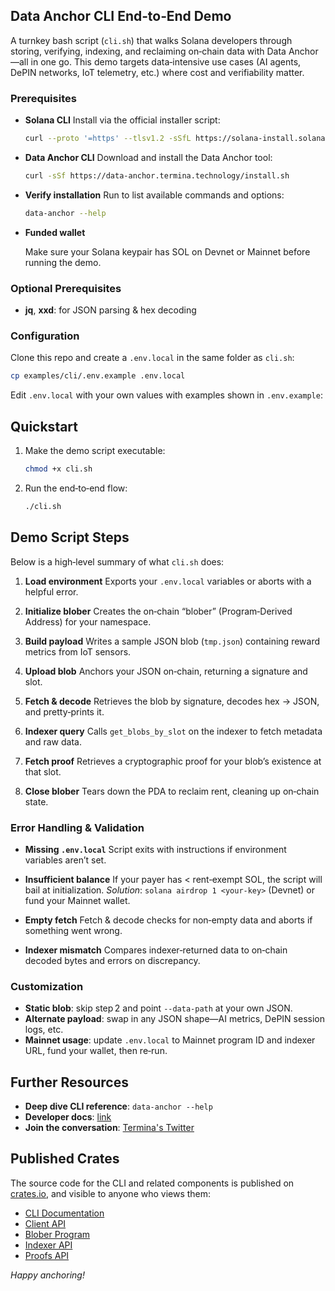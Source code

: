 ## Data Anchor CLI End‑to‑End Demo

A turnkey bash script (`cli.sh`) that walks Solana developers through storing, verifying, indexing, and reclaiming on‑chain data with Data Anchor—all in one go. This demo targets data‑intensive use cases (AI agents, DePIN networks, IoT telemetry, etc.) where cost and verifiability matter.


### Prerequisites

* **Solana CLI**
  Install via the official installer script:

  ```bash
  curl --proto '=https' --tlsv1.2 -sSfL https://solana-install.solana.workers.dev | bash
  ```

* **Data Anchor CLI**
  Download and install the Data Anchor tool:

  ```bash
  curl -sSf https://data-anchor.termina.technology/install.sh
  ```
* **Verify installation**
  Run to list available commands and options:

  ```bash
  data-anchor --help
  ```
* **Funded wallet**
  
  Make sure your Solana keypair has SOL on Devnet or Mainnet before running the demo.


### Optional Prerequisites

* **jq**, **xxd**: for JSON parsing & hex decoding

### Configuration

Clone this repo and create a `.env.local` in the same folder as `cli.sh`:

```bash
cp examples/cli/.env.example .env.local
```

Edit `.env.local` with your own values with examples shown in `.env.example`:


## Quickstart

1. Make the demo script executable:

   ```bash
   chmod +x cli.sh
   ```
2. Run the end‑to‑end flow:

   ```bash
   ./cli.sh
   ```

## Demo Script Steps

Below is a high‑level summary of what `cli.sh` does:

1. **Load environment**
   Exports your `.env.local` variables or aborts with a helpful error.

2. **Initialize blober**
   Creates the on‑chain “blober” (Program‑Derived Address) for your namespace.

3. **Build payload**
   Writes a sample JSON blob (`tmp.json`) containing reward metrics from IoT sensors.

4. **Upload blob**
   Anchors your JSON on‑chain, returning a signature and slot.

5. **Fetch & decode**
   Retrieves the blob by signature, decodes hex → JSON, and pretty‑prints it.

6. **Indexer query**
   Calls `get_blobs_by_slot` on the indexer to fetch metadata and raw data.

7. **Fetch proof**
   Retrieves a cryptographic proof for your blob’s existence at that slot.

8. **Close blober**
   Tears down the PDA to reclaim rent, cleaning up on‑chain state.


### Error Handling & Validation

* **Missing `.env.local`**
  Script exits with instructions if environment variables aren’t set.

* **Insufficient balance**
  If your payer has < rent‑exempt SOL, the script will bail at initialization.
  *Solution*: `solana airdrop 1 <your-key>` (Devnet) or fund your Mainnet wallet.

* **Empty fetch**
  Fetch & decode checks for non‑empty data and aborts if something went wrong.

* **Indexer mismatch**
  Compares indexer‑returned data to on‑chain decoded bytes and errors on discrepancy.


### Customization

* **Static blob**: skip step 2 and point `--data-path` at your own JSON.
* **Alternate payload**: swap in any JSON shape—AI metrics, DePIN session logs, etc.
* **Mainnet usage**: update `.env.local` to Mainnet program ID and indexer URL, fund your wallet, then re‑run.


## Further Resources

* **Deep dive CLI reference**: `data-anchor --help`
* **Developer docs**: [link](https://docs.termina.technology/documentation/network-extension-stack/modules/data-anchor)
* **Join the conversation**: [Termina's Twitter](https://x.com/Terminaxyz)


## Published Crates

The source code for the CLI and related components is published on [crates.io](https://crates.io), and visible to anyone who views them:

* [CLI Documentation](https://docs.rs/data-anchor/latest/data_anchor/)
* [Client API](https://docs.rs/data-anchor-client/latest/data_anchor_client/)
* [Blober Program](https://docs.rs/data-anchor-blober/latest/data_anchor_blober/)
* [Indexer API](https://docs.rs/data-anchor-api/latest/data_anchor_api/)
* [Proofs API](https://docs.rs/data-anchor-proofs/latest/data_anchor_proofs/)

*Happy anchoring!*